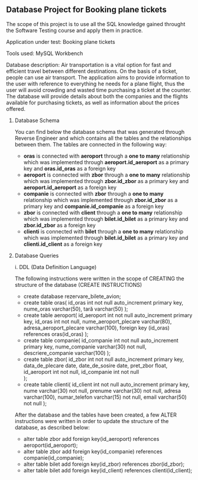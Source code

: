 ## Database Project for **Booking plane tickets**
 The scope of this project is to use all the SQL knowledge gained throught the Software Testing course and apply them in practice.

Application under test: Booking plane tickets

Tools used: MySQL Workbench

Database description: Air transportation is a vital option for fast and efficient travel between different destinations. On the basis of a ticket, people can use air transport. The application aims to provide information to the user with reference to everything he needs for a plane flight, thus the user will avoid crowding and wasted time purchasing a ticket at the counter. The database will provide details about both the companies and the flights available for purchasing tickets, as well as information about the prices offered.

  1. Database Schema

     You can find below the database schema that was generated through Reverse Engineer and which contains all the tables and the relationships between them.
      The tables are connected in the following way:

     * **oras** is connected with **aeroport** through a **one to many** relationship which was implemented through **aeroport.id_aeroport** as a primary key and 
      **oras.id_oras** as a foreign key
     * **aeroport** is connected with **zbor** through a **one to many** relationship which was implemented through **zbor.id_zbor** as a primary key and 
      **aeroport.id_aeroport** as a foreign key
     * **companie** is connected with **zbor** through a **one to many** relationship which was implemented through **zbor.id_zbor** as a primary key and 
      **companie.id_companie** as a foreign key
     * **zbor** is connected with **client** through a **one to many** relationship which was implemented through **bilet.id_bilet** as a primary key and 
      **zbor.id_zbor** as a foreign key
     * **clienti** is connected with **bilet** through a **one to many** relationship which was implemented through **bilet.id_bilet** as a primary key and 
      **clienti.id_client** as a foreign key
       
   2. Database Queries
      
      i. DDL (Data Definition Language)
      
         The following instructions were written in the scope of CREATING the structure of the database (CREATE INSTRUCTIONS)
      
      * create database rezervare_bilete_avion;
      * create table oras(
       id_oras int not null auto_increment primary key,
       nume_oras varchar(50),
       tară varchar(50)
);
      * create table aeroport(
	id_aeroport int not null auto_increment primary key,
    id_oras int not null,
    nume_aeroport_plecare varchar(80),
    adresa_aeroport_plecare varchar(100),
    foreign key (id_oras) references oras(id_oras)
);
      * create table companie(
     id_companie int not null auto_increment primary key,
     nume_companie varchar(30) not null,
     descriere_companie varchar(100)
);
      * create table zbor(
      id_zbor int not null auto_increment primary key,
      data_de_plecare date,
      date_de_sosire date,
      pret_zbor float,
      id_aeroport int not null,
      id_companie int not null	
);
      * create table clienti(
        id_client int not null auto_increment primary key,
        nume varchar(30) not null,
        prenume varchar(30) not null,
        adresa varchar(100),
        numar_telefon varchar(15) not null,
        email varchar(50) not null
);

      After the database and the tables have been created, a few ALTER instructions were written in order to update the structure of the database, as described below:
        
       * alter table zbor add foreign key(id_aeroport) references aeroport(id_aeroport);
       * alter table zbor add foreign key(id_companie) references companie(id_companie);
       * alter table bilet add foreign key(id_zbor) references zbor(id_zbor);
       * alter table bilet add foreign key(id_client) references clienti(id_client);
        
      


